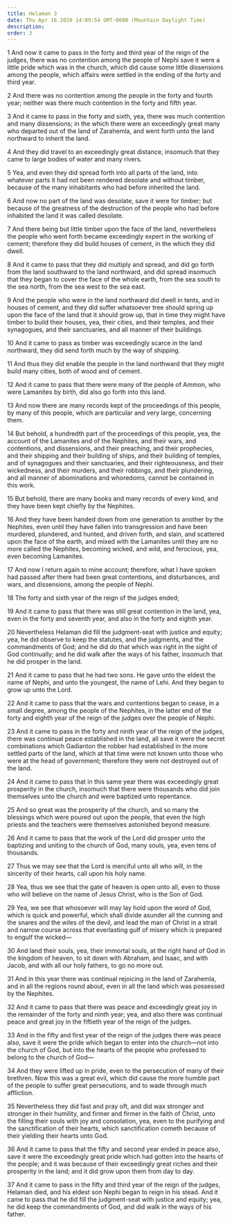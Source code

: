 ```yaml
---
title: Helaman 3
date: Thu Apr 16 2020 14:09:54 GMT-0600 (Mountain Daylight Time)
description: 
order: 3
---
```


<p>
  1 And now it came to pass in the forty and third year of the reign of the
  judges, there was no contention among the people of Nephi save it were a
  little pride which was in the church, which did cause some little dissensions
  among the people, which affairs were settled in the ending of the forty and
  third year.
</p>
<p>
  2 And there was no contention among the people in the forty and fourth year;
  neither was there much contention in the forty and fifth year.
</p>
<p>
  3 And it came to pass in the forty and sixth, yea, there was much contention
  and many dissensions; in the which there were an exceedingly great many who
  departed out of the land of Zarahemla, and went forth unto the land northward
  to inherit the land.
</p>
<p>
  4 And they did travel to an exceedingly great distance, insomuch that they
  came to large bodies of water and many rivers.
</p>
<p>
  5 Yea, and even they did spread forth into all parts of the land, into
  whatever parts it had not been rendered desolate and without timber, because
  of the many inhabitants who had before inherited the land.
</p>
<p>
  6 And now no part of the land was desolate, save it were for timber; but
  because of the greatness of the destruction of the people who had before
  inhabited the land it was called desolate.
</p>
<p>
  7 And there being but little timber upon the face of the land, nevertheless
  the people who went forth became exceedingly expert in the working of cement;
  therefore they did build houses of cement, in the which they did dwell.
</p>
<p>
  8 And it came to pass that they did multiply and spread, and did go forth from
  the land southward to the land northward, and did spread insomuch that they
  began to cover the face of the whole earth, from the sea south to the sea
  north, from the sea west to the sea east.
</p>
<p>
  9 And the people who were in the land northward did dwell in tents, and in
  houses of cement, and they did suffer whatsoever tree should spring up upon
  the face of the land that it should grow up, that in time they might have
  timber to build their houses, yea, their cities, and their temples, and their
  synagogues, and their sanctuaries, and all manner of their buildings.
</p>
<p>
  10 And it came to pass as timber was exceedingly scarce in the land northward,
  they did send forth much by the way of shipping.
</p>
<span></span>
<p>
  11 And thus they did enable the people in the land northward that they might
  build many cities, both of wood and of cement.
</p>
<p>
  12 And it came to pass that there were many of the people of Ammon, who were
  Lamanites by birth, did also go forth into this land.
</p>
<p>
  13 And now there are many records kept of the proceedings of this people, by
  many of this people, which are particular and very large, concerning them.
</p>
<p>
  14 But behold, a hundredth part of the proceedings of this people, yea, the
  account of the Lamanites and of the Nephites, and their wars, and contentions,
  and dissensions, and their preaching, and their prophecies, and their shipping
  and their building of ships, and their building of temples, and of synagogues
  and their sanctuaries, and their righteousness, and their wickedness, and
  their murders, and their robbings, and their plundering, and all manner of
  abominations and whoredoms, cannot be contained in this work.
</p>
<p>
  15 But behold, there are many books and many records of every kind, and they
  have been kept chiefly by the Nephites.
</p>
<p>
  16 And they have been handed down from one generation to another by the
  Nephites, even until they have fallen into transgression and have been
  murdered, plundered, and hunted, and driven forth, and slain, and scattered
  upon the face of the earth, and mixed with the Lamanites until they are no
  more called the Nephites, becoming wicked, and wild, and ferocious, yea, even
  becoming Lamanites.
</p>
<p>
  17 And now I return again to mine account; therefore, what I have spoken had
  passed after there had been great contentions, and disturbances, and wars, and
  dissensions, among the people of Nephi.
</p>
<p>18 The forty and sixth year of the reign of the judges ended;</p>
<p>
  19 And it came to pass that there was still great contention in the land, yea,
  even in the forty and seventh year, and also in the forty and eighth year.
</p>
<p>
  20 Nevertheless Helaman did fill the judgment-seat with justice and equity;
  yea, he did observe to keep the statutes, and the judgments, and the
  commandments of God; and he did do that which was right in the sight of God
  continually; and he did walk after the ways of his father, insomuch that he
  did prosper in the land.
</p>
<p>
  21 And it came to pass that he had two sons. He gave unto the eldest the name
  of Nephi, and unto the youngest, the name of Lehi. And they began to grow up
  unto the Lord.
</p>
<p>
  22 And it came to pass that the wars and contentions began to cease, in a
  small degree, among the people of the Nephites, in the latter end of the forty
  and eighth year of the reign of the judges over the people of Nephi.
</p>
<p>
  23 And it came to pass in the forty and ninth year of the reign of the judges,
  there was continual peace established in the land, all save it were the secret
  combinations which Gadianton the robber had established in the more settled
  parts of the land, which at that time were not known unto those who were at
  the head of government; therefore they were not destroyed out of the land.
</p>
<p>
  24 And it came to pass that in this same year there was exceedingly great
  prosperity in the church, insomuch that there were thousands who did join
  themselves unto the church and were baptized unto repentance.
</p>
<p>
  25 And so great was the prosperity of the church, and so many the blessings
  which were poured out upon the people, that even the high priests and the
  teachers were themselves astonished beyond measure.
</p>
<p>
  26 And it came to pass that the work of the Lord did prosper unto the
  baptizing and uniting to the church of God, many souls, yea, even tens of
  thousands.
</p>
<p>
  27 Thus we may see that the Lord is merciful unto all who will, in the
  sincerity of their hearts, call upon his holy name.
</p>
<p>
  28 Yea, thus we see that the gate of heaven is open unto all, even to those
  who will believe on the name of Jesus Christ, who is the Son of God.
</p>
<p>
  29 Yea, we see that whosoever will may lay hold upon the word of God, which is
  quick and powerful, which shall divide asunder all the cunning and the snares
  and the wiles of the devil, and lead the man of Christ in a strait and narrow
  course across that everlasting gulf of misery which is prepared to engulf the
  wicked&#x2014;
</p>
<p>
  30 And land their souls, yea, their immortal souls, at the right hand of God
  in the kingdom of heaven, to sit down with Abraham, and Isaac, and with Jacob,
  and with all our holy fathers, to go no more out.
</p>
<p>
  31 And in this year there was continual rejoicing in the land of Zarahemla,
  and in all the regions round about, even in all the land which was possessed
  by the Nephites.
</p>
<p>
  32 And it came to pass that there was peace and exceedingly great joy in the
  remainder of the forty and ninth year; yea, and also there was continual peace
  and great joy in the fiftieth year of the reign of the judges.
</p>
<p>
  33 And in the fifty and first year of the reign of the judges there was peace
  also, save it were the pride which began to enter into the church&#x2014;not
  into the church of God, but into the hearts of the people who professed to
  belong to the church of God&#x2014;
</p>
<p>
  34 And they were lifted up in pride, even to the persecution of many of their
  brethren. Now this was a great evil, which did cause the more humble part of
  the people to suffer great persecutions, and to wade through much affliction.
</p>
<p>
  35 Nevertheless they did fast and pray oft, and did wax stronger and stronger
  in their humility, and firmer and firmer in the faith of Christ, unto the
  filling their souls with joy and consolation, yea, even to the purifying and
  the sanctification of their hearts, which sanctification cometh because of
  their yielding their hearts unto God.
</p>
<p>
  36 And it came to pass that the fifty and second year ended in peace also,
  save it were the exceedingly great pride which had gotten into the hearts of
  the people; and it was because of their exceedingly great riches and their
  prosperity in the land; and it did grow upon them from day to day.
</p>
<p>
  37 And it came to pass in the fifty and third year of the reign of the judges,
  Helaman died, and his eldest son Nephi began to reign in his stead. And it
  came to pass that he did fill the judgment-seat with justice and equity; yea,
  he did keep the commandments of God, and did walk in the ways of his father.
</p>
